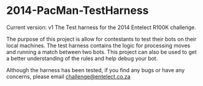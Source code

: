 2014-PacMan-TestHarness
=======================
Current version: v1
The Test harness for the 2014 Entelect R100K challenge.

The purpose of this project is allow for contestants to test their bots on their local machines. The test harness contains the logic for processing moves and running a match between two bots. This project can also be used to get a better understanding of the rules and help debug your bot.

Although the harness has been tested, if you find any bugs or have any concerns, please email challenge@entelect.co.za
